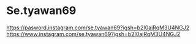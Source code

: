 # Se.tyawan69
https://pasword.instagram.com/se.tyawan69?igsh=b2I0ajRqM3U4NGJ2
https://www.instagram.com/se.tyawan69?igsh=b2I0ajRqM3U4NGJ2

